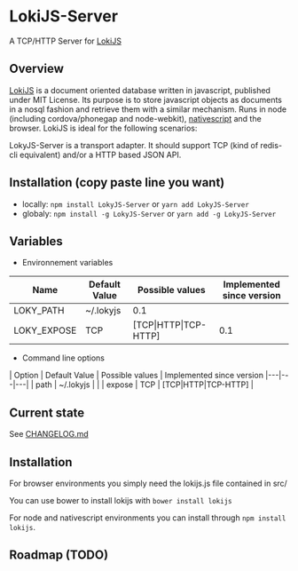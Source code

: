 # LokiJS-Server
A TCP/HTTP Server for [LokiJS](http://lokijs.org/)

## Overview

[LokiJS](http://lokijs.org/) is a document oriented database written in javascript, published under MIT License.
Its purpose is to store javascript objects as documents in a nosql fashion and retrieve them with a similar mechanism.
Runs in node (including cordova/phonegap and node-webkit),  [nativescript](http://www.nativescript.org) and the browser.
LokiJS is ideal for the following scenarios: 

LokyJS-Server is a transport adapter. It should support TCP (kind of redis-cli equivalent) and/or a HTTP based JSON API.  


## Installation (copy paste line you want)

* locally: ```npm install LokyJS-Server``` or ```yarn add LokyJS-Server```
* globaly: ```npm install -g LokyJS-Server``` or ```yarn add -g LokyJS-Server```

## Variables

* Environnement variables

| Name   | Default Value  | Possible values | Implemented since version
|---|---|---|---|
| LOKY_PATH  | ~/.lokyjs  | 0.1 | 
| LOKY_EXPOSE  | TCP | [TCP\|HTTP\|TCP-HTTP] | 0.1 |

* Command line options

| Option   | Default Value  | Possible values | Implemented since version
|---|---|---|
| path  | ~/.lokyjs  | |
| expose  | TCP | [TCP\|HTTP\|TCP-HTTP] |


## Current state

See [CHANGELOG.md](/CHANGELOG.md)

## Installation

For browser environments you simply need the lokijs.js file contained in src/

You can use bower to install lokijs with `bower install lokijs`

For node and nativescript environments you can install through `npm install lokijs`.

## Roadmap (TODO)


